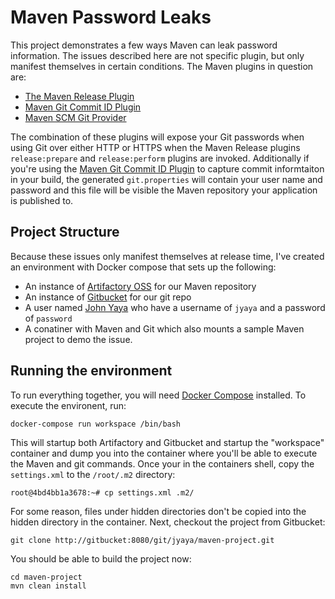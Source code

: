 # Maven Password Leaks

This project demonstrates a few ways Maven can leak password information.  The issues described here are not specific plugin, but only manifest themselves in certain conditions. The Maven plugins in question are:

   * [The Maven Release Plugin](https://maven.apache.org/maven-release/maven-release-plugin/)
   * [Maven Git Commit ID Plugin](https://github.com/ktoso/maven-git-commit-id-plugin) 
   * [Maven SCM Git Provider](https://maven.apache.org/scm/maven-scm-providers/maven-scm-providers-git/)

The combination of these plugins will expose your Git passwords when using Git over either HTTP or HTTPS when the Maven Release plugins `release:prepare` and `release:perform` plugins are invoked. Additionally if you're using the [Maven Git Commit ID Plugin](https://github.com/ktoso/maven-git-commit-id-plugin)  to capture commit informtaiton in your build, the generated `git.properties` will contain your user name and password and this file will be visible the Maven repository your application is published to. 

## Project Structure

Because these issues only manifest themselves at release time, I've created an environment with Docker compose that sets up the following:

* An instance of [Artifactory OSS](https://www.jfrog.com/open-source/) for our Maven repository
* An instance of [Gitbucket](https://github.com/gitbucket/gitbucket) for our git repo
* A user named [John Yaya](http://www.imdb.com/character/ch0113163/) who have a username of `jyaya` and a password of `password`
* A conatiner with Maven and Git which also mounts a sample Maven project to demo the issue.

## Running the environment

To run everything together,  you will need [Docker Compose](https://docs.docker.com/compose/) installed. To execute the environent, run:

	docker-compose run workspace /bin/bash

This will startup both Artifactory and Gitbucket and startup the "workspace" container and dump you into the container where you'll be able to execute the Maven and git commands. Once your in the containers shell, copy the `settings.xml` to the `/root/.m2` directory:

	root@4bd4bb1a3678:~# cp settings.xml .m2/

For some reason, files under hidden directories don't be copied into the hidden directory in the container. Next, checkout the project from Gitbucket:

	git clone http://gitbucket:8080/git/jyaya/maven-project.git

You should be able to build the project now:

	cd maven-project
	mvn clean install










